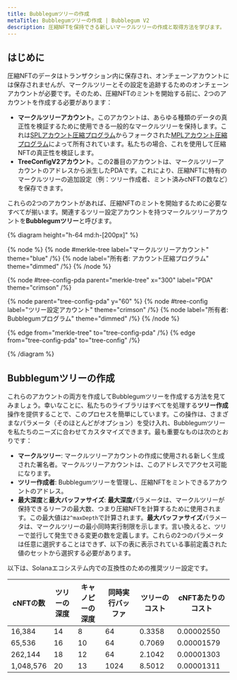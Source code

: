 ```yaml
---
title: Bubblegumツリーの作成
metaTitle: Bubblegumツリーの作成 | Bubblegum V2
description: 圧縮NFTを保持できる新しいマークルツリーの作成と取得方法を学びます。
---
```


## はじめに

圧縮NFTのデータはトランザクション内に保存され、オンチェーンアカウントには保存されませんが、マークルツリーとその設定を追跡するためのオンチェーンアカウントが必要です。そのため、圧縮NFTのミントを開始する前に、2つのアカウントを作成する必要があります：

- **マークルツリーアカウント**。このアカウントは、あらゆる種類のデータの真正性を検証するために使用できる一般的なマークルツリーを保持します。これは[SPLアカウント圧縮プログラム](https://spl.solana.com/account-compression)からフォークされた[MPLアカウント圧縮プログラム](https://github.com/metaplex-foundation/mpl-account-compression)によって所有されています。私たちの場合、これを使用して圧縮NFTの真正性を検証します。
- **TreeConfigV2アカウント**。この2番目のアカウントは、マークルツリーアカウントのアドレスから派生したPDAです。これにより、圧縮NFTに特有のマークルツリーの追加設定（例：ツリー作成者、ミント済みcNFTの数など）を保存できます。

これらの2つのアカウントがあれば、圧縮NFTのミントを開始するために必要なすべてが揃います。関連するツリー設定アカウントを持つマークルツリーアカウントを**Bubblegumツリー**と呼びます。

{% diagram height="h-64 md:h-[200px]" %}

{% node %}
{% node #merkle-tree label="マークルツリーアカウント" theme="blue" /%}
{% node label="所有者: アカウント圧縮プログラム" theme="dimmed" /%}
{% /node %}

{% node #tree-config-pda parent="merkle-tree" x="300" label="PDA" theme="crimson" /%}

{% node parent="tree-config-pda" y="60" %}
{% node #tree-config label="ツリー設定アカウント" theme="crimson" /%}
{% node label="所有者: Bubblegumプログラム" theme="dimmed" /%}
{% /node %}

{% edge from="merkle-tree" to="tree-config-pda" /%}
{% edge from="tree-config-pda" to="tree-config" /%}

{% /diagram %}

## Bubblegumツリーの作成

これらのアカウントの両方を作成してBubblegumツリーを作成する方法を見てみましょう。幸いなことに、私たちのライブラリはすべてを処理する**ツリー作成**操作を提供することで、このプロセスを簡単にしています。この操作は、さまざまなパラメータ（そのほとんどがオプション）を受け入れ、Bubblegumツリーを私たちのニーズに合わせてカスタマイズできます。最も重要なものは次のとおりです：

- **マークルツリー**: マークルツリーアカウントの作成に使用される新しく生成された署名者。マークルツリーアカウントは、このアドレスでアクセス可能になります。
- **ツリー作成者**: Bubblegumツリーを管理し、圧縮NFTをミントできるアカウントのアドレス。
- **最大深度**と**最大バッファサイズ**: **最大深度**パラメータは、マークルツリーが保持できるリーフの最大数、つまり圧縮NFTを計算するために使用されます。この最大値は`2^maxDepth`で計算されます。**最大バッファサイズ**パラメータは、マークルツリーの最小同時実行制限を示します。言い換えると、ツリーで並行して発生できる変更の数を定義します。これらの2つのパラメータは任意に選択することはできず、以下の表に表示されている事前定義された値のセットから選択する必要があります。

以下は、Solanaエコシステム内での互換性のための推奨ツリー設定です。

| cNFTの数 | ツリーの深度 | キャノピーの深度 | 同時実行バッファ | ツリーのコスト | cNFTあたりのコスト |
| ----------- | ----------- | --------------- | ---------------- | ------------ | ---------------- |
| 16,384      | 14          | 8               | 64               | 0.3358       | 0.00002550       |
| 65,536      | 16          | 10              | 64               | 0.7069       | 0.00001579       |
| 262,144     | 18          | 12              | 64               | 2.1042       | 0.00001303       |
| 1,048,576   | 20          | 13              | 1024             | 8.5012       | 0.00001311       |